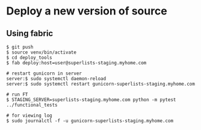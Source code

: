Deploy a new version of source
===============================

## Using fabric

    $ git push
    $ source venv/bin/activate
    $ cd deploy_tools
    $ fab deploy:host=user@superlists-staging.myhome.com
    
    # restart gunicorn in server
    server:$ sudo systemctl daemon-reload
    server:$ sudo systemctl restart gunicorn-superlists-staging.myhome.com
    
    # run FT
    $ STAGING_SERVER=superlists-staging.myhome.com python -m pytest ../functional_tests
    
    # for viewing log
    $ sudo journalctl -f -u gunicorn-superlists-staging.myhome.com
